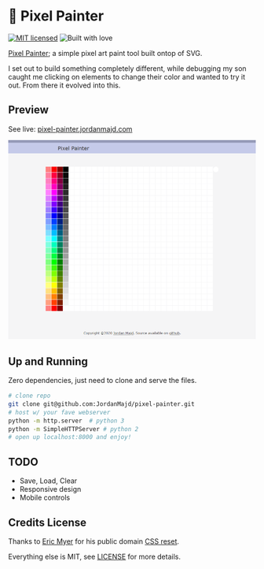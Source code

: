 # 🎨 Pixel Painter
[![MIT licensed](https://img.shields.io/badge/license-MIT-blue.svg)](/LICENSE)
![Built with love](https://img.shields.io/badge/built%20with-%E2%9D%A4-FF8080.svg)

[Pixel Painter](pixel-painter.jordanmajd.com); a simple pixel art paint tool built ontop of SVG.

I set out to build something completely different, while debugging my son caught me clicking on elements to change their color and wanted to try it out. From there it evolved into this.


## Preview

See live: [pixel-painter.jordanmajd.com](pixel-painter.jordanmajd.com)

![Picture of Pixel Painter](/res/screenshot.png)


## Up and Running

Zero dependencies, just need to clone and serve the files.

```sh
# clone repo
git clone git@github.com:JordanMajd/pixel-painter.git
# host w/ your fave webserver
python -m http.server  # python 3
python -m SimpleHTTPServer # python 2
# open up localhost:8000 and enjoy!
```


## TODO

- Save, Load, Clear
- Responsive design
- Mobile controls

## Credits License

Thanks to [Eric Myer](https://meyerweb.com/) for his public domain [CSS reset](https://meyerweb.com/eric/tools/css/reset/).

Everything else is MIT, see [LICENSE](/LICENSE) for more details.
